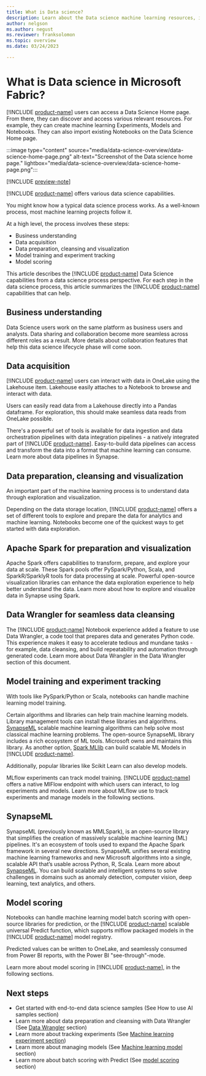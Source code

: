 ```yaml
---
title: What is Data science?
description: Learn about the Data science machine learning resources, including models, experiments, and notebooks.
author: nelgson
ms.author: negust
ms.reviewer: franksolomon
ms.topic: overview
ms.date: 03/24/2023

---
```


# What is Data science in Microsoft Fabric?

[!INCLUDE [product-name](../includes/product-name.md)] users can access a Data Science Home page. From there, they can discover and access various relevant resources. For example, they can create machine learning Experiments, Models and Notebooks. They can also import existing Notebooks on the Data Science Home page.

:::image type="content" source="media/data-science-overview/data-science-home-page.png" alt-text="Screenshot of the Data science home page." lightbox="media/data-science-overview/data-science-home-page.png":::

[!INCLUDE [preview-note](../includes/preview-note.md)]

[!INCLUDE [product-name](../includes/product-name.md)] offers various data science capabilities.  

You might know how a typical data science process works. As a well-known process, most machine learning projects follow it.

At a high level, the process involves these steps:

- Business understanding  
- Data acquisition
- Data preparation, cleansing and visualization
- Model training and experiment tracking
- Model scoring

This article describes the [!INCLUDE [product-name](../includes/product-name.md)] Data Science capabilities from a data science process perspective. For each step in the data science process, this article summarizes the [!INCLUDE [product-name](../includes/product-name.md)] capabilities that can help.

## Business understanding

Data Science users work on the same platform as business users and analysts. Data sharing and collaboration become more seamless across different roles as a result. More details about collaboration features that help this data science lifecycle phase will come soon.

## Data acquisition

[!INCLUDE [product-name](../includes/product-name.md)] users can interact with data in OneLake using the Lakehouse item. Lakehouse easily attaches to a Notebook to browse and interact with data.

Users can easily read data from a Lakehouse directly into a Pandas dataframe. For exploration, this should make seamless data reads from OneLake possible.

There's a powerful set of tools is available for data ingestion and data orchestration pipelines with data integration pipelines - a natively integrated part of [!INCLUDE [product-name](../includes/product-name.md)]. Easy-to-build data pipelines can access and transform the data into a format that machine learning can consume. Learn more about data pipelines in Synapse.

## Data preparation, cleansing and visualization

An important part of the machine learning process is to understand data through exploration and visualization.

Depending on the data storage location, [!INCLUDE [product-name](../includes/product-name.md)] offers a set of different tools to explore and prepare the data for analytics and machine learning. Notebooks become one of the quickest ways to get started with data exploration.

## Apache Spark for preparation and visualization

Apache Spark offers capabilities to transform, prepare, and explore your data at scale. These Spark pools offer PySpark/Python, Scala, and SparkR/SparklyR tools for data processing at scale. Powerful open-source visualization libraries can enhance the data exploration experience to help better understand the data. Learn more about how to explore and visualize data in Synapse using Spark.

## Data Wrangler for seamless data cleansing

The [!INCLUDE [product-name](../includes/product-name.md)] Notebook experience added a feature to use Data Wrangler, a code tool that prepares data and generates Python code. This experience makes it easy to accelerate tedious and mundane tasks - for example, data cleansing, and build repeatability and automation through generated code. Learn more about Data Wrangler in the Data Wrangler section of this document.

## Model training and experiment tracking

With tools like PySpark/Python or Scala, notebooks can handle machine learning model training.

Certain algorithms and libraries can help train machine learning models. Library management tools can install these libraries and algorithms. [SynapseML](https://aka.ms/spark) scalable machine learning algorithms can help solve most classical machine learning problems. The open-source SynapseML library includes a rich ecosystem of ML tools. Microsoft owns and maintains this library. As another option, [Spark MLlib](https://microsoft.sharepoint.com/teams/TridentOnboardingCoreTeam/Shared%20Documents/General/8.%20Private%20Preview%20Documentation/Data%20science/Data%20Science%20Consolidated%20Documentation.docx) can build scalable ML Models in [!INCLUDE [product-name](../includes/product-name.md)].

Additionally, popular libraries like Scikit Learn can also develop models.  

MLflow experiments can track model training. [!INCLUDE [product-name](../includes/product-name.md)] offers a native MlFlow endpoint with which users can interact, to log experiments and models. Learn more about MLflow use to track experiments and manage models in the following sections.

## SynapseML

SynapseML (previously known as MMLSpark), is an open-source library that simplifies the creation of massively scalable machine learning (ML) pipelines. It's an ecosystem of tools used to expand the Apache Spark framework in several new directions. SynapseML unifies several existing machine learning frameworks and new Microsoft algorithms into a single, scalable API that’s usable across Python, R, Scala. Learn more about [SynapseML](https://aka.ms/spark). You can build scalable and intelligent systems to solve challenges in domains such as anomaly detection, computer vision, deep learning, text analytics, and others.

## Model scoring

Notebooks can handle machine learning model batch scoring with open-source libraries for prediction, or the [!INCLUDE [product-name](../includes/product-name.md)] scalable universal Predict function, which supports mlflow packaged models in the [!INCLUDE [product-name](../includes/product-name.md)] model registry.  

Predicted values can be written to OneLake, and seamlessly consumed from Power BI reports, with the Power BI "see-through"-mode.

Learn more about model scoring in [!INCLUDE [product-name](../includes/product-name.md)], in the following sections.

## Next steps

- Get started with end-to-end data science samples (See How to use AI samples section)
- Learn more about data preparation and cleansing with Data Wrangler (See [Data Wrangler](data-wrangler.md) section)
- Learn more about tracking experiments (See [Machine learning experiment section](machine-learning-experiment.md))
- Learn more about managing models (See [Machine learning model](machine-learning-model.md) section)
- Learn more about batch scoring with Predict (See [model scoring](model-scoring-predict.md) section)